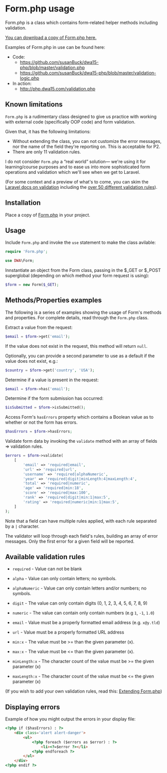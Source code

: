 # Form.php usage
Form.php is a class which contains form-related helper methods including validation.

[You can download a copy of Form.php here.](https://github.com/susanBuck/dwa15-php/blob/master/includes/Form.php)

Examples of Form.php in use can be found here:
+ Code:
    + <https://github.com/susanBuck/dwa15-php/blob/master/validation.php>
    + <https://github.com/susanBuck/dwa15-php/blob/master/validation-logic.php>
+ In action: 
    + <http://php.dwa15.com/validation.php>


## Known limitations
`Form.php` is a rudimentary class designed to give us practice with working with external code (specifically OOP code) and form validation.

Given that, it has the following limitations:
+ Without extending the class, you can not customize the error messages, nor the name of the field they're reporting on. This is acceptable for P2.
+ There are only 11 validation rules.

I do not consider `Form.php` a &ldquo;real world&rdquo; solution&mdash; we're using it for learning/course purposes and to ease us into more sophisticated form operations and validation which we'll see when we get to Laravel. 

(For some context and a preview of what's to come, you can skim the [Laravel docs on validation](https://laravel.com/docs/5.6/validation#available-validation-rules) including the [over 50 different validation rules](https://laravel.com/docs/5.6/validation#available-validation-rules)).


## Installation
Place a copy of [Form.php](https://github.com/susanBuck/dwa15-php/blob/master/includes/Form.php) in your project.


## Usage 
Include `Form.php` and invoke the `use` statement to make the class avilable:

```php
require 'Form.php';

use DWA\Form;
```

Innstantiate an object from the Form class, passing in the $_GET or $_POST superglobal (depending on which method your form request is using):
```php
$form = new Form($_GET);
```


## Methods/Properties examples
The following is a series of examples showing the usage of Form's methods and properties. For complete details, read through the `Form.php` class.

Extract a value from the request:
```php
$email = $form->get('email');
```

If the value does not exist in the request, this method will return `null`. 

Optionally, you can provide a second parameter to use as a default if the value does not exist, e.g.:

```php
$country = $form->get('country', 'USA');
```

Determine if a value is present in the request:
```php
$email = $form->has('email');
```

Determine if the form submission has occurred:
```php
$isSubmitted = $form->isSubmitted();
```

Access Form's `hasErrors` property which contains a Boolean value as to whether or not the form has errors.
```php
$hasErrors = $form->hasErrors;
```

Validate form data by invoking the `validate` method with an array of fields => validation rules.
```php
$errors = $form->validate(
    [
        'email' => 'required|email',
        'url' => 'required|url',
        'username' => 'required|alphaNumeric',
        'year' => 'required|digit|minLength:4|maxLength:4',
        'total' => 'required|numeric',
        'age' => 'required|min:18',
        'score' => 'required|max:100',
        'rank' => 'required|digit|min:1|max:5',
        'rating' => 'required|numeric|min:1|max:5',
    ]
);
```

Note that a field can have multiple rules applied, with each rule separated by a `|` character.

The validator will loop through each field's rules, building an array of error messages. Only the first error for a given field will be reported.


## Available validation rules
+ `required` - Value can not be blank

+ `alpha` - Value can only contain letters; no symbols.
+ `alphaNumeric` - Value can only contain letters and/or numbers; no symbols.

+ `digit` - The value can only contain digits (0, 1, 2, 3, 4, 5, 6, 7, 8, 9)
+ `numeric` - The value can contain only contain numbers (e.g `1`, `-1`, `1.0`)

+ `email` - Value must be a properly formatted email address (e.g. `x@y.tld`)
+ `url` - Value must be a properly formatted URL address

+ `min:x` - The value must be >= than the given parameter (x).
+ `max:x` - The value must be <= than the given parameter (x).

+ `minLength:x` - The character count of the value must be >= the given parameter (x)
+ `maxLength:x` - The character count of the value must be <= the given parameter (x) 

(If you wish to add your own validation rules, read this: [Extending Form.php](/php/form.php-extending.md))
 
 
## Displaying errors
Example of how you might output the errors in your display file:
```html 
<?php if ($hasErrors) : ?>
    <div class='alert alert-danger'>
        <ul>
            <?php foreach ($errors as $error) : ?>
                <li><?=$error ?></li>
            <?php endforeach ?>
        </ul>
    </div>
<?php endif ?>
```
